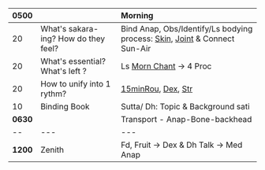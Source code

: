 | 0500 |    | Morning                                                                  |
| :------- | :--| :----------------------------------------------------------------------- |
| 20 | What's sakara-ing? How do they feel? |  Bind Anap, Obs/Identify/Ls bodying process: [Skin](https://github.com/ThanhNguyen24590/Process/blob/main/Body/HygMsg.md), [Joint](https://github.com/ThanhNguyen24590/Process/blob/main/Body/DexL.md) & Connect Sun-Air                  |
| 20 | What's essential? What's left ? |  Ls [Morn Chant](https://www.dhammatalks.org/chant_index.html) -> 4 Proc  |
| 20 | How to unify into 1 rythm? |  [15minRou](https://github.com/ThanhNguyen24590/Process/blob/main/Body/15minRou.md), [Dex](https://github.com/ThanhNguyen24590/Process/blob/main/Body/Dex.md), [Str](https://github.com/ThanhNguyen24590/Process/blob/main/Body/Str.md) |
| 10 | Binding Book | Sutta/ Dh: Topic & Background sati|
| **0630** |    | Transport - Anap-Bone-backhead                                                               |
| -- | --- | ---|
| **1200** | Zenith | Fd, Fruit -> Dex & Dh Talk -> Med Anap |





